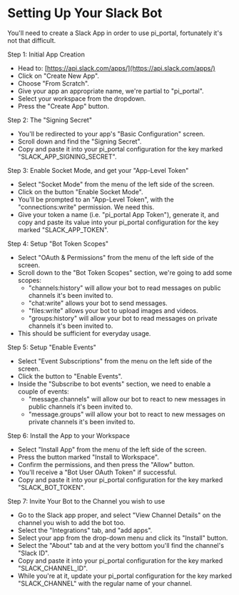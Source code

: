 # Setting Up Your Slack Bot

You'll need to create a Slack App in order to use pi_portal, fortunately it's not that difficult.

Step 1: Initial App Creation
- Head to: [https://api.slack.com/apps/](https://api.slack.com/apps/)
- Click on "Create New App".
- Choose "From Scratch".
- Give your app an appropriate name, we're partial to "pi_portal".
- Select your workspace from the dropdown.
- Press the "Create App" button.

Step 2: The "Signing Secret"
- You'll be redirected to your app's "Basic Configuration" screen. 
- Scroll down and find the "Signing Secret".
- Copy and paste it into your pi_portal configuration for the key marked "SLACK_APP_SIGNING_SECRET".

Step 3: Enable Socket Mode, and get your "App-Level Token"
- Select "Socket Mode" from the menu of the left side of the screen.
- Click on the button "Enable Socket Mode".
- You'll be prompted to an "App-Level Token", with the "connections:write" permission. We need this.
- Give your token a name (i.e. "pi_portal App Token"), generate it, and copy and paste its value into your pi_portal configuration for the key marked "SLACK_APP_TOKEN".

Step 4: Setup "Bot Token Scopes"
- Select "OAuth & Permissions" from the menu of the left side of the screen.
- Scroll down to the "Bot Token Scopes" section, we're going to add some scopes:
  - "channels:history" will allow your bot to read messages on public channels it's been invited to.
  - "chat:write" allows your bot to send messages.
  - "files:write" allows your bot to upload images and videos.
  - "groups:history" will allow your bot to read messages on private channels it's been invited to.
- This should be sufficient for everyday usage.

Step 5: Setup "Enable Events"
- Select "Event Subscriptions" from the menu on the left side of the screen.
- Click the button to "Enable Events".
- Inside the "Subscribe to bot events" section, we need to enable a couple of events:
  - "message.channels" will allow our bot to react to new messages in public channels it's been invited to.
  - "message.groups" will allow your bot to react to new messages on private channels it's been invited to.

Step 6: Install the App to your Workspace
- Select "Install App" from the menu of the left side of the screen.
- Press the button marked "Install to Workspace".
- Confirm the permissions, and then press the "Allow" button.
- You'll receive a "Bot User OAuth Token" if successful.
- Copy and paste it into your pi_portal configuration for the key marked "SLACK_BOT_TOKEN". 

Step 7: Invite Your Bot to the Channel you wish to use
- Go to the Slack app proper, and select "View Channel Details" on the channel you wish to add the bot too.
- Select the "Integrations" tab, and "add apps".
- Select your app from the drop-down menu and click its "Install" button.
- Select the "About" tab and at the very bottom you'll find the channel's "Slack ID".
- Copy and paste it into your pi_portal configuration for the key marked "SLACK_CHANNEL_ID".
- While you're at it, update your pi_portal configuration for the key marked "SLACK_CHANNEL" with the regular name of your channel.
